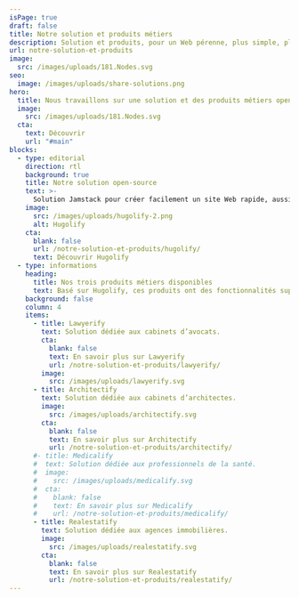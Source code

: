 ```yaml
---
isPage: true
draft: false
title: Notre solution et produits métiers
description: Solution et produits, pour un Web pérenne, plus simple, plus accessible et à faible émission de carbone.
url: notre-solution-et-produits
image:
  src: /images/uploads/181.Nodes.svg
seo:
  image: /images/uploads/share-solutions.png
hero:
  title: Nous travaillons sur une solution et des produits métiers open-source
  image:
    src: /images/uploads/181.Nodes.svg
  cta:
    text: Découvrir
    url: "#main"
blocks:
  - type: editorial
    direction: rtl
    background: true
    title: Notre solution open-source
    text: >-
      Solution Jamstack pour créer facilement un site Web rapide, aussi accessible que possible et à faible émission de carbone. Tout en ayant un espace admin dédié et simplifié.
    image:
      src: /images/uploads/hugolify-2.png
      alt: Hugolify
    cta:
      blank: false
      url: /notre-solution-et-produits/hugolify/
      text: Découvrir Hugolify
  - type: informations
    heading:
      title: Nos trois produits métiers disponibles
      text: Basé sur Hugolify, ces produits ont des fonctionnalités supplémentaires et un espace admin dédié à l’univers du métier concerné.
    background: false
    column: 4
    items:
      - title: Lawyerify
        text: Solution dédiée aux cabinets d’avocats.
        cta:
          blank: false
          text: En savoir plus sur Lawyerify
          url: /notre-solution-et-produits/lawyerify/
        image:
          src: /images/uploads/lawyerify.svg
      - title: Architectify
        text: Solution dédiée aux cabinets d’architectes.
        image:
          src: /images/uploads/architectify.svg
        cta:
          blank: false
          text: En savoir plus sur Architectify
          url: /notre-solution-et-produits/architectify/
      #- title: Medicalify
      #  text: Solution dédiée aux professionnels de la santé.
      #  image:
      #    src: /images/uploads/medicalify.svg
      #  cta:
      #    blank: false
      #    text: En savoir plus sur Medicalify
      #    url: /notre-solution-et-produits/medicalify/
      - title: Realestatify
        text: Solution dédiée aux agences immobilières.
        image:
          src: /images/uploads/realestatify.svg
        cta:
          blank: false
          text: En savoir plus sur Realestatify
          url: /notre-solution-et-produits/realestatify/
---
```

